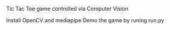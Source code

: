 Tic Tac Toe game controlled via Computer Vision

Install OpenCV and mediapipe
Demo the game by runing run.py